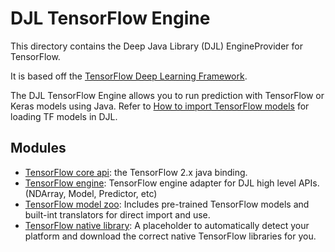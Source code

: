 # DJL TensorFlow Engine

This directory contains the Deep Java Library (DJL) EngineProvider for TensorFlow.

It is based off the [TensorFlow Deep Learning Framework](https://www.tensorflow.org/).

The DJL TensorFlow Engine allows you to run prediction with TensorFlow or Keras models using Java.
Refer to [How to import TensorFlow models](https://docs.djl.ai/docs/tensorflow/how_to_import_tensorflow_models_in_DJL.html) for loading TF models in DJL.

## Modules

- [TensorFlow core api](tensorflow-api/README.md): the TensorFlow 2.x java binding.
- [TensorFlow engine](tensorflow-engine/README.md): TensorFlow engine adapter for DJL high level APIs. (NDArray, Model, Predictor, etc)
- [TensorFlow model zoo](tensorflow-model-zoo/README.md): Includes pre-trained TensorFlow models and built-int translators for direct import and use.
- [TensorFlow native library](tensorflow-native/README.md): A placeholder to automatically detect your platform and download the correct native TensorFlow libraries for you.
